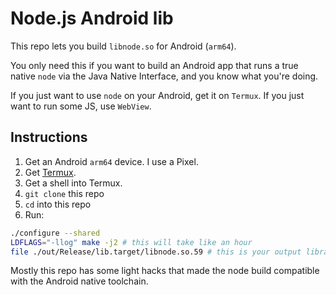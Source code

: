 # Node.js Android lib

This repo lets you build `libnode.so` for Android (`arm64`).

You only need this if you want to build an Android app that runs a true native `node` via the Java Native Interface, and you know what you're doing.

If you just want to use `node` on your Android, get it on `Termux`. If you just want to run some JS, use `WebView`.

## Instructions

1. Get an Android `arm64` device. I use a Pixel.
1. Get [Termux](https://termux.com/).
1. Get a shell into Termux.
1. `git clone` this repo
1. `cd` into this repo
1. Run:
```sh
./configure --shared
LDFLAGS="-llog" make -j2 # this will take like an hour
file ./out/Release/lib.target/libnode.so.59 # this is your output library; copy it somewhere
```

Mostly this repo has some light hacks that made the node build compatible with the Android native toolchain.
